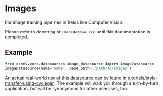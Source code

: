 # Images
For image training pipelines in fields like Computer Vision.

Please refer to docstring at `ImageDatasource` until this documentation is completed.

## Example
```python
from zenml.core.datasources.image_datasource import ImageDatasource
ImageDatasource(name='name', base_path='/path/to/images')
```

An actual real-world use of this datasource can be found in [tutorials/style-transfer-using-cyclegan](tutorials/style-transfer-using-a-cyclegan.md). The example will walk you through a turn-by-turn application, but will be synonymous for other usecases, too.